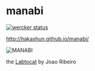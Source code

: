 manabi
======

[![wercker status](https://app.wercker.com/status/5d6ea109bdf947b1010b3630f1981704/m/master "wercker status")](https://app.wercker.com/project/bykey/5d6ea109bdf947b1010b3630f1981704)

http://hakashun.github.io/manabi/

![MANABI](http://octodex.github.com/images/labtocat.png)

the [Labtocat](http://octodex.github.com/labtocat/) by  Joao Ribeiro
